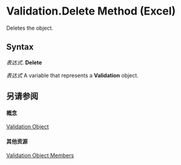 
# Validation.Delete Method (Excel)

Deletes the object.


## Syntax

 _表达式_. **Delete**

 _表达式_ A variable that represents a **Validation** object.


## 另请参阅


#### 概念


[Validation Object](59d29d1e-92d3-373e-04d0-0d7fe97e1878.md)
#### 其他资源


[Validation Object Members](http://msdn.microsoft.com/library/2f215790-17f9-5bc7-683c-0ec7a610f1dc%28Office.15%29.aspx)